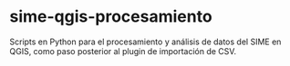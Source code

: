 # sime-qgis-procesamiento
Scripts en Python para el procesamiento y análisis de datos del SIME en QGIS, como paso posterior al plugin de importación de CSV.
